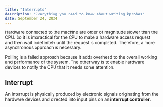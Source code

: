 ```yaml
---
title: "Interrupts"
description: "Everything you need to know about writing kprobes"
date: September 24, 2024
---
```


Hardware connected to the machine are order of magnitude slower than the CPU.
So it is impractical for the CPU to make a hardware access request and then
wait indefinitely until the request is completed. Therefore, a more asynchronous
approach is necessary.

Polling is a failed approach because it adds overhead to the overall working
and performance of the system. The other way is to enable hardware devices
to notify the CPU that it needs some attention.

## Interrupt

An interrupt is physically produced by electronic signals originating from the
hardware devices and directed into input pins on an **interrupt controller**.
